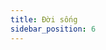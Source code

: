 ```yaml
---
title: Đời sống
sidebar_position: 6
---
```


<!-- vnexpress-doi-song:START -->
<!-- vnexpress-doi-song:END -->
